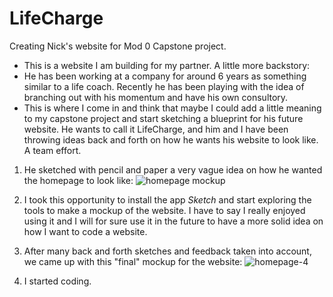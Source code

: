 # LifeCharge
Creating Nick's website for Mod 0 Capstone project.
- This is a website I am building for my partner. A little more backstory:
- He has been working at a company for around 6 years as something similar to a life coach. 
Recently he has been playing with the idea of branching out with his momentum and have his own consultory.
- This is where I come in and think that maybe I could add a little meaning to my capstone project and start sketching
a blueprint for his future website. He wants to call it LifeCharge, and him and I have been throwing ideas back and forth
on how he wants his website to look like. A team effort.

1. He sketched with pencil and paper a very vague idea on how he wanted the homepage to look like:
![homepage mockup](https://user-images.githubusercontent.com/48811985/58676113-9c047d00-8346-11e9-8a02-c1b90c509577.jpg)

2. I took this opportunity to install the app *Sketch* and start exploring the tools to make a mockup of the website. I have 
to say I really enjoyed using it and I will for sure use it in the future to have a more solid idea on how I want to code a website.

3. After many back and forth sketches and feedback taken into account, we came up with this "final" mockup for the website:
![homepage-4](https://user-images.githubusercontent.com/48811985/58676226-f7cf0600-8346-11e9-910e-0fdf2d778a30.jpg)

4. I started coding.
